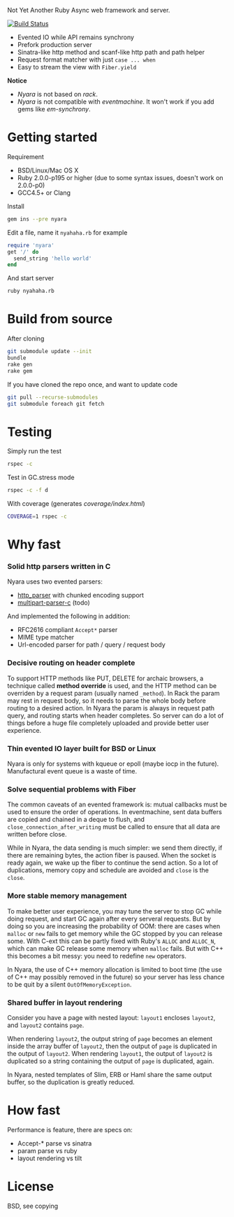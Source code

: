 Not Yet Another Ruby Async web framework and server.

[![Build Status](https://travis-ci.org/luikore/nyara.png)](https://travis-ci.org/luikore/nyara)

- Evented IO while API remains synchrony
- Prefork production server
- Sinatra-like http method and scanf-like http path and path helper
- Request format matcher with just `case ... when`
- Easy to stream the view with `Fiber.yield`

**Notice**

- *Nyara* is not based on *rack*.
- *Nyara* is not compatible with *eventmachine*. It won't work if you add gems like *em-synchrony*.

# Getting started

Requirement

- BSD/Linux/Mac OS X
- Ruby 2.0.0-p195 or higher (due to some syntax issues, doesn't work on 2.0.0-p0)
- GCC4.5+ or Clang

Install

```bash
gem ins --pre nyara
```

Edit a file, name it `nyahaha.rb` for example

```ruby
require 'nyara'
get '/' do
  send_string 'hello world'
end
```

And start server

```bash
ruby nyahaha.rb
```

# Build from source

After cloning

```bash
git submodule update --init
bundle
rake gen
rake gem
```

If you have cloned the repo once, and want to update code

```bash
git pull --recurse-submodules
git submodule foreach git fetch
```

# Testing

Simply run the test

```bash
rspec -c
```

Test in GC.stress mode

```bash
rspec -c -f d
```

With coverage (generates *coverage/index.html*)

```bash
COVERAGE=1 rspec -c
```

# Why fast

### Solid http parsers written in C

Nyara uses two evented parsers:

- [http_parser](https://github.com/joyent/http-parser) with chunked encoding support
- [multipart-parser-c](https://github.com/iafonov/multipart-parser-c) (todo)

And implemented the following in addition:

- RFC2616 compliant `Accept*` parser
- MIME type matcher
- Url-encoded parser for path / query / request body

### Decisive routing on header complete

To support HTTP methods like PUT, DELETE for archaic browsers, a technique called **method override** is used, and the HTTP method can be overriden by a request param (usually named `_method`). In Rack the param may rest in request body, so it needs to parse the whole body before routing to a desired action. In Nyara the param is always in request path query, and routing starts when header completes. So server can do a lot of things before a huge file completely uploaded and provide better user experience.

### Thin evented IO layer built for BSD or Linux

Nyara is only for systems with kqueue or epoll (maybe iocp in the future). Manufactural event queue is a waste of time.

### Solve sequential problems with Fiber

The common caveats of an evented framework is: mutual callbacks must be used to ensure the order of operations. In eventmachine, sent data buffers are copied and chained in a deque to flush, and `close_connection_after_writing` must be called to ensure that all data are written before close.

While in Nyara, the data sending is much simpler: we send them directly, if there are remaining bytes, the action fiber is paused. When the socket is ready again, we wake up the fiber to continue the send action. So a lot of duplications, memory copy and schedule are avoided and `close` is the `close`.

### More stable memory management

To make better user experience, you may tune the server to stop GC while doing request, and start GC again after every serveral requests. But by doing so you are increasing the probability of OOM: there are cases when `malloc` or `new` fails to get memory while the GC stopped by you can release some. With C-ext this can be partly fixed with Ruby's `ALLOC` and `ALLOC_N`, which can make GC release some memory when `malloc` fails. But with C++ this becomes a bit messy: you need to redefine `new` operators.

In Nyara, the use of C++ memory allocation is limited to boot time (the use of C++ may possibly removed in the future) so your server has less chance to be quit by a silent `OutOfMemoryException`.

### Shared buffer in layout rendering

Consider you have a page with nested layout: `layout1` encloses `layout2`, and `layout2` contains `page`.

When rendering `layout2`, the output string of `page` becomes an element inside the array buffer of `layout2`, then the output of `page` is duplicated in the output of `layout2`. When rendering `layout1`, the output of `layout2` is duplicated so a string containing the output of `page` is duplicated, again.

In Nyara, nested templates of Slim, ERB or Haml share the same output buffer, so the duplication is greatly reduced.

# How fast

Performance is feature, there are specs on:

- Accept-* parse vs sinatra
- param parse vs ruby
- layout rendering vs tilt

# License

BSD, see copying
